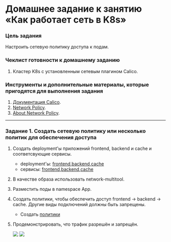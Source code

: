 # Домашнее задание к занятию «Как работает сеть в K8s»

### Цель задания

Настроить сетевую политику доступа к подам.

### Чеклист готовности к домашнему заданию

1. Кластер K8s с установленным сетевым плагином Calico.

### Инструменты и дополнительные материалы, которые пригодятся для выполнения задания

1. [Документация Calico](https://www.tigera.io/project-calico/).
2. [Network Policy](https://kubernetes.io/docs/concepts/services-networking/network-policies/).
3. [About Network Policy](https://docs.projectcalico.org/about/about-network-policy).

-----

### Задание 1. Создать сетевую политику или несколько политик для обеспечения доступа

1. Создать deployment'ы приложений frontend, backend и cache и соответсвующие сервисы.
   * deployment'ы: [frontend](./src/frontend.yaml),[backend](./src/backend.yaml),[cache](./src/cache.yaml)
   * сервисы: [frontend](./src/frontend-svc.yaml),[backend](./src/backend-svc.yaml),[cache](./src/cache-svc.yaml)
2. В качестве образа использовать network-multitool.
3. Разместить поды в namespace App.
4. Создать политики, чтобы обеспечить доступ frontend -> backend -> cache. Другие виды подключений должны быть запрещены.
   * Создать [политики](./src/police-app.yaml)
5. Продемонстрировать, что трафик разрешён и запрещён.
   
   ![](img/1.png)
   ![](img/2.png)
